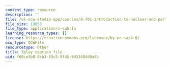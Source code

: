 ```yaml
---
content_type: resource
description: ''
file: /ol-ocw-studio-app/courses/8-701-introduction-to-nuclear-and-particle-physics-fall-2020/f60ce3b88cb353c59f459d33404d9a5b_olxlB5mW1CI.vtt
file_size: 13053
file_type: application/x-subrip
learning_resource_types: []
license: https://creativecommons.org/licenses/by-nc-sa/4.0/
ocw_type: OCWFile
resourcetype: Other
title: 3play caption file
uid: f60ce3b8-8cb3-53c5-9f45-9d33404d9a5b
---
```

